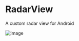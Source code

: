 # RadarView
A custom radar view for Android

 ![image](http://github.com/duyuan199010/RadarView/raw/master/screenshots/effect1.png)
